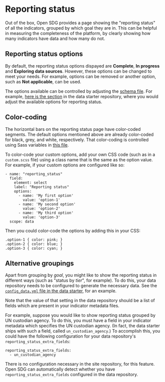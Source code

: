 <h1>Reporting status</h1>

Out of the box, Open SDG provides a page showing the "reporting status" of all the indicators, grouped by which goal they are in. This can be helpful in measuring the completeness of the platform, by clearly showing how many indicators have data and how many do not.

## Reporting status options

By default, the reporting status options dispayed are **Complete**, **In progress** and **Exploring data sources**. However, these options can be changed to meet your needs. For example, options can be removed or another option, such as **Not applicable**, can be used.

The options available can be controlled by adjusting the [schema file](metadata-format.md#schema). For example, [here is the section](https://github.com/open-sdg/open-sdg-data-starter/blob/develop/_prose.yml#L184) in the data starter repository, where you would adjust the available options for reporting status.

## Color-coding

The horizontal bars on the reporting status page have color-coded segments. The default options mentioned above are already color-coded for black, grey, and white, respectively. That color-coding is controlled using Sass variables in [this file](https://github.com/open-sdg/open-sdg/blob/master/_sass/variables/_colors.scss).

To color-code your custom options, add your own CSS code (such as in a `custom.scss` file) using a class name that is the same as the option value. For example, if your custom options are configured like so:

```
- name: "reporting_status"
  field:
    element: select
    label: "Reporting status"
    options:
      - name: 'My first option'
        value: 'option-1'
      - name: 'My second option'
        value: 'option-2'
      - name: 'My third option'
        value: 'option-3'
  scope: data
```

Then you could color-code the options by adding this in your CSS:

```
.option-1 { color: pink; }
.option-2 { color: blue; }
.option-3 { color: cyan; }
```

## Alternative groupings

Apart from grouping by _goal_, you might like to show the reporting status in different ways (such as "status by _tier_", for example). To do this, your data repository needs to be configured to generate the necessary data. See the [`config_data.yml` file in the data starter](https://github.com/open-sdg/open-sdg-data-starter/blob/develop/config_data.yml#L79), for an example.

Note that the value of that setting in the data repository should be a list of fields which are present in your indicator metadata files.

For example, suppose you would like to show reporting status grouped by UN custodian agency. To do this, you must have a field in your indicator metadata which specifies the UN custodian agency. (In fact, the data starter ships with such a field, called `un_custodian_agency`.) To accomplish this, you could have the following configuration for your data repository's `reporting_status_extra_fields`:

```
reporting_status_extra_fields:
  - un_custodian_agency
```

There is no configuration necessary in the site repository, for this feature. Open SDG can automatically detect whether you have `reporting_status_extra_fields` configured in the data repository.
